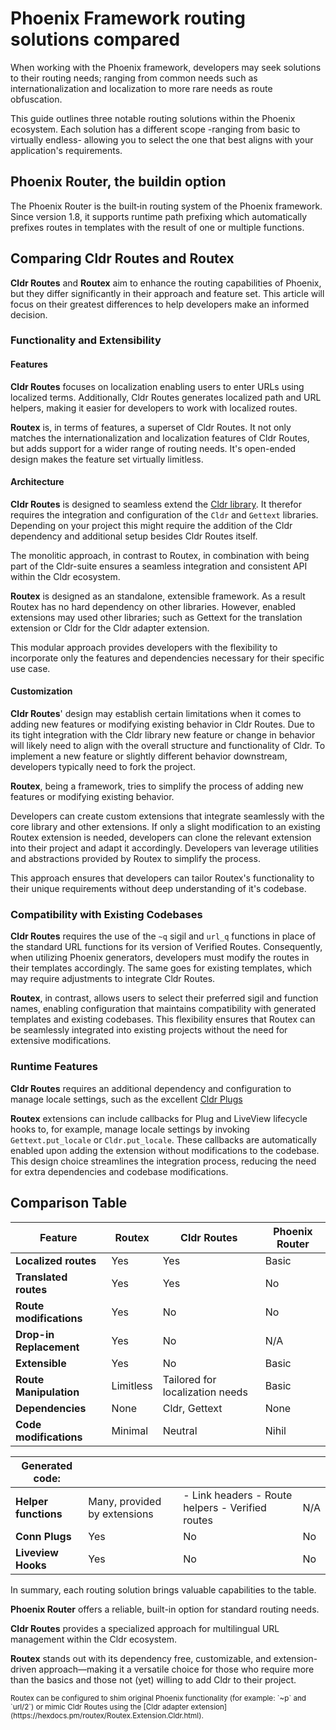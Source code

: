# Phoenix Framework routing solutions compared

When working with the Phoenix framework, developers may seek solutions to their
routing needs; ranging from common needs such as internationalization and
localization to more rare needs as route obfuscation.

This guide outlines three notable routing solutions within the Phoenix
ecosystem. Each solution has a different scope -ranging from basic to virtually
endless- allowing you to select the one that best aligns with your application's
requirements.


## Phoenix Router, the buildin option

The Phoenix Router is the built‐in routing system of the Phoenix framework.
Since version 1.8, it supports runtime path prefixing which automatically
prefixes routes in templates with the result of one or multiple functions.


## Comparing Cldr Routes and Routex

 **Cldr Routes** and **Routex** aim to enhance the routing capabilities of
Phoenix, but they differ significantly in their approach and feature set. This
article will focus on their greatest differences to help developers make an
informed decision.


### Functionality and Extensibility


#### Features
**Cldr Routes** focuses on localization enabling users to enter URLs using
localized terms. Additionally, Cldr Routes generates localized path and URL
helpers, making it easier for developers to work with localized routes.

**Routex** is, in terms of features, a superset of Cldr Routes. It not only
matches the internationalization and localization features of Cldr Routes, but
adds support for a wider range of routing needs. It's open-ended design makes
the feature set virtually limitless.


#### Architecture

**Cldr Routes** is designed to seamless extend the [Cldr
library](https://github.com/elixir-cldr/cldr). It therefor requires the
integration and configuration of the `Cldr` and `Gettext` libraries. Depending
on your project this might require the addition of the Cldr dependency and
additional setup besides Cldr Routes itself.

The monolitic approach, in contrast to Routex, in combination with being part of
the Cldr-suite ensures a seamless integration and consistent API within the Cldr
ecosystem.

**Routex** is designed as an standalone, extensible framework. As a result
Routex has no hard dependency on other libraries. However, enabled extensions
may used other libraries; such as Gettext for the translation extension or Cldr
for the Cldr adapter extension.

This modular approach provides developers with the flexibility to incorporate
only the features and dependencies necessary for their specific use case.


#### Customization

**Cldr Routes**' design may establish certain limitations when it comes to
adding new features or modifying existing behavior in Cldr Routes. Due to its
tight integration with the Cldr library new feature or change in behavior will
likely need to align with the overall structure and functionality of Cldr. To
implement a new feature or slightly different behavior downstream, developers
typically need to fork the project.

**Routex**, being a framework, tries to simplify the process of adding new
features or modifying existing behavior.

Developers can create custom extensions that integrate seamlessly with the core
library and other extensions. If only a slight modification to an existing
Routex extension is needed, developers can clone the relevant extension into
their project and adapt it accordingly. Developers van leverage utilities and
abstractions provided by Routex to simplify the process.

This approach ensures that developers can tailor Routex's functionality to their
unique requirements without deep understanding of it's codebase.


### Compatibility with Existing Codebases

**Cldr Routes** requires the use of the `~q` sigil and `url_q` functions in
place of the standard URL functions for its version of Verified Routes.
Consequently, when utilizing Phoenix generators, developers must modify the
routes in their templates accordingly. The same goes for existing templates,
which may require adjustments to integrate Cldr Routes.

**Routex**, in contrast, allows users to select their preferred sigil and
function names, enabling configuration that maintains compatibility with
generated templates and existing codebases. This flexibility ensures that Routex
can be seamlessly integrated into existing projects without the need for
extensive modifications.


### Runtime Features

**Cldr Routes** requires an additional dependency and configuration to manage
locale settings, such as the excellent [Cldr Plugs](https://github.com/elixir-cldr/cldr_plugs)

**Routex** extensions can include callbacks for Plug and LiveView lifecycle
hooks to, for example, manage locale settings by invoking `Gettext.put_locale`
or `Cldr.put_locale`. These callbacks are automatically enabled upon adding the
extension without modifications to the codebase. This design choice streamlines
the integration process, reducing the need for extra dependencies and
codebase modifications.


## Comparison Table

| Feature                 | Routex                       | Cldr Routes                                              | Phoenix Router |
|-------------------------|------------------------------|----------------------------------------------------------|----------------|
| **Localized routes**    | Yes                          | Yes                                                      | Basic          |
| **Translated routes**   | Yes                          | Yes                                                      | No             |
| **Route modifications** | Yes                          | No                                                       | No             |
| **Drop-in Replacement** | Yes                          | No                                                       | N/A            |
| **Extensible**          | Yes                          | No                                                       | Basic          |
| **Route Manipulation**  | Limitless                    | Tailored for localization needs                          | Basic          |
| **Dependencies**        | None                         | Cldr, Gettext                                            | None           |
| **Code modifications**  | Minimal                      | Neutral                                                  | Nihil          |

| **Generated code:**  |                              |                                                  |     |
|----------------------|------------------------------|--------------------------------------------------|-----|
| **Helper functions** | Many, provided by extensions | - Link headers - Route helpers - Verified routes | N/A |
| **Conn Plugs**       | Yes                          | No                                               | No  |
| **Liveview Hooks**   | Yes                          | No                                               | No  |

In summary, each routing solution brings valuable capabilities to the table.

**Phoenix Router** offers a reliable, built-in option for standard routing
needs.

**Cldr Routes** provides a specialized approach for multilingual URL management
within the Cldr ecosystem.

**Routex** stands out with its dependency free, customizable, and extension-driven
approach—making it a versatile choice for those who require more than the basics
and those not (yet) willing to add Cldr to their project.

<sub>
Routex can be configured to shim original Phoenix functionality (for example: `~p` and `url/2`) or
mimic Cldr Routes using the [Cldr adapter extension](https://hexdocs.pm/routex/Routex.Extension.Cldr.html).
</sub>
